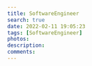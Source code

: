 ```yaml
---
title: SoftwareEngineer
search: true
date: 2022-02-11 19:05:23
tags: [SoftwareEngineer]
photos:
description:
comments:
---
```

